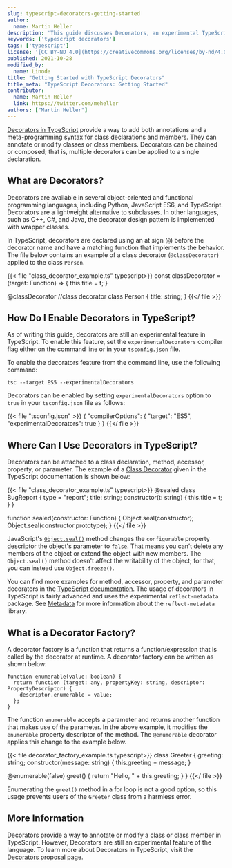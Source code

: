 ```yaml
---
slug: typescript-decorators-getting-started
author:
  name: Martin Heller
description: 'This guide discusses Decorators, an experimental TypeScript feature. You learn how to enable Decorators in TypeScript, and the syntax for creating Decorators.'
keywords: ['typescript decorators']
tags: ['typescript']
license: '[CC BY-ND 4.0](https://creativecommons.org/licenses/by-nd/4.0)'
published: 2021-10-28
modified_by:
  name: Linode
title: "Getting Started with TypeScript Decorators"
title_meta: "TypeScript Decorators: Getting Started"
contributor:
  name: Martin Heller
  link: https://twitter.com/meheller
authors: ["Martin Heller"]
---
```


[Decorators in TypeScript](https://www.typescriptlang.org/docs/handbook/decorators.html) provide a way to add both annotations and a meta-programming syntax for class declarations and members. They can annotate or modify classes or class members. Decorators can be chained or composed; that is, multiple decorators can be applied to a single declaration.

## What are Decorators?

Decorators are available in several object-oriented and functional programming languages, including Python, JavaScript ES6, and TypeScript. Decorators are a lightweight alternative to subclasses. In other languages, such as C++, C#, and Java, the decorator design pattern is implemented with wrapper classes.

In TypeScript, decorators are declared using an at sign (`@`) before the decorator name and have a matching function that implements the behavior. The file below contains an example of a class decorator (`@classDecorator`) applied to the class `Person`.

{{< file "class_decorator_example.ts" typescript>}}
const classDecorator = (target: Function) => {
  this.title = t;
}

@classDecorator  //class decorator
class Person {
  title: string;
}
{{</ file >}}

## How Do I Enable Decorators in TypeScript?

As of writing this guide, decorators are still an experimental feature in TypeScript. To enable this feature, set the `experimentalDecorators` compiler flag either on the command line or in your `tsconfig.json` file.

To enable the decorators feature from the command line, use the following command:

    tsc --target ES5 --experimentalDecorators

Decorators can be enabled by setting `experimentalDecorators` option to `true` in your `tsconfig.json` file as follows:

{{< file "tsconfig.json" >}}
{
  "compilerOptions": {
    "target": "ES5",
    "experimentalDecorators": true
  }
}
{{</ file >}}

## Where Can I Use Decorators in TypeScript?

Decorators can be attached to a class declaration, method, accessor, property, or parameter. The example of a [Class Decorator](https://www.typescriptlang.org/docs/handbook/decorators.html#class-decorators) given in the TypeScript documentation is shown below:

{{< file "class_decorator_example.ts" typescript>}}
@sealed
class BugReport {
  type = "report";
  title: string;
  constructor(t: string) {
    this.title = t;
  }
}

function sealed(constructor: Function) {
  Object.seal(constructor);
  Object.seal(constructor.prototype);
}
{{</ file >}}

JavaScript's [`Object.seal()`](https://developer.mozilla.org/en-US/docs/Web/JavaScript/Reference/Global_Objects/Object/seal) method changes the `configurable` property descriptor the object's parameter to `false`. That means you can’t delete any members of the object or extend the object with new members. The `Object.seal()` method doesn't affect the writability of the object; for that, you can instead use `Object.freeze()`.

You can find more examples for method, accessor, property, and parameter decorators in the [TypeScript documentation](https://www.typescriptlang.org/docs/handbook/decorators.html#method-decorators). The usage of decorators in TypeScript is fairly advanced and uses the experimental `reflect-metadata` package. See [Metadata](https://www.typescriptlang.org/docs/handbook/decorators.html#metadata) for more information about the `reflect-metadata` library.

## What is a Decorator Factory?

A decorator factory is a function that returns a function/expression that is called by the decorator at runtime. A decorator factory can be written as shown below:

    function enumerable(value: boolean) {
      return function (target: any, propertyKey: string, descriptor: PropertyDescriptor) {
        descriptor.enumerable = value;
      };
    }

The function `enumerable` accepts a parameter and returns another function that makes use of the parameter. In the above example, it modifies the `enumerable` property descriptor of the method. The `@enumerable` decorator applies this change to the example below.

{{< file decorator_factory_example.ts typescript>}}
class Greeter {
  greeting: string;
  constructor(message: string) {
    this.greeting = message;
  }

  @enumerable(false)
  greet() {
    return "Hello, " + this.greeting;
  }
}
{{</ file >}}

Enumerating the `greet()` method in a for loop is not a good option, so this usage prevents users of the `Greeter` class from a harmless error.

## More Information

Decorators provide a way to annotate or modify a class or class member in TypeScript. However, Decorators are still an experimental feature of the language. To learn more about Decorators in TypeScript, visit the [Decorators proposal](https://github.com/tc39/proposal-decorators) page.
